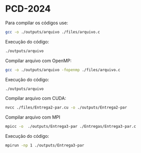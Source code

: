 # PCD-2024

Para compilar os códigos use:
```bash
gcc -o ./outputs/arquivo ./files/arquivo.c

```
Execução do código:

```bash
./outputs/arquivo

```
Compilar arquivo com OpenMP:
```bash
gcc -o ./outputs/arquivo -fopenmp ./files/arquivo.c

```
Execução do código:
```bash
./outputs/arquivo

```
Compilar arquivo com CUDA:
```bash
nvcc ./files/Entrega2-par.cu -o ./outputs/Entrega2-par
```

Compilar arquivo com MPI
```bash
mpicc -o  ./outputs/Entrega3-par ./Entregas/Entrega3-par.c
```

Execução do código:
```bash
mpirun -np 1 ./outputs/Entrega3-par
```
